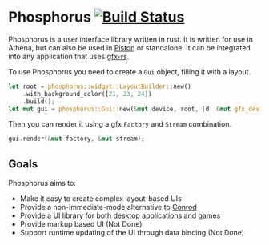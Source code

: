 <!--
    Copyright 2015 The Athena Developers.

    Licensed under the Apache License, Version 2.0 (the "License");
    you may not use this file except in compliance with the License.
    You may obtain a copy of the License at

        http://www.apache.org/licenses/LICENSE-2.0

    Unless required by applicable law or agreed to in writing, software
    distributed under the License is distributed on an "AS IS" BASIS,
    WITHOUT WARRANTIES OR CONDITIONS OF ANY KIND, either express or implied.
    See the License for the specific language governing permissions and
    limitations under the License.
-->

# Phosphorus [![Build Status](https://travis-ci.org/athena-org/phosphorus.png?branch=develop)](https://travis-ci.org/athena-org/phosphorus)

Phosphorus is a user interface library written in rust. It is written for use in Athena, but can also be used in [Piston](https://github.com/PistonDevelopers/piston) or standalone. It can be integrated into any application that uses [gfx-rs](https://github.com/gfx-rs/gfx-rs).

To use Phosphorus you need to create a `Gui` object, filling it with a layout.

```Rust
let root = phosphorus::widget::LayoutBuilder::new()
    .with_background_color([21, 23, 24])
    .build();
let mut gui = phosphorus::Gui::new(&mut device, root, |d: &mut gfx_device_gl::Device| d.spawn_factory());
```

Then you can render it using a gfx `Factory` and `Stream` combination.

```Rust
gui.render(&mut factory, &mut stream);
```

## Goals
Phosphorus aims to:
- Make it easy to create complex layout-based UIs
- Provide a non-immediate-mode alternative to [Conrod](https://github.com/PistonDevelopers/conrod)
- Provide a UI library for both desktop applications and games
- Provide markup based UI (Not Done)
- Support runtime updating of the UI through data binding (Not Done)
